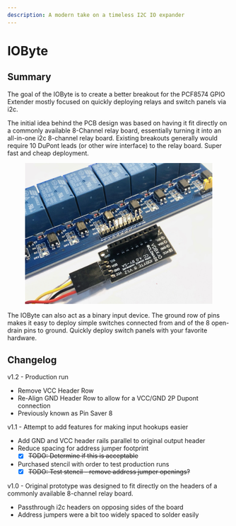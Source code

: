 ```yaml
---
description: A modern take on a timeless I2C IO expander
---
```


# IOByte

## Summary

The goal of the IOByte is to create a better breakout for the PCF8574 GPIO Extender mostly focused on quickly deploying relays and switch panels via i2c.

The initial idea behind the PCB design was based on having it fit directly on a commonly available 8-Channel relay board, essentially turning it into an all-in-one i2c 8-channel relay board. Existing breakouts generally would require 10 DuPont leads (or other wire interface) to the relay board. Super fast and cheap deployment.

<figure><img src="../.gitbook/assets/839298DD-CB0F-48A6-9CFE-BE4D96BBF20E_1_201_a.jpeg" alt=""><figcaption></figcaption></figure>

The IOByte can also act as a binary input device. The ground row of pins makes it easy to deploy simple switches connected from and of the 8 open-drain pins to ground. Quickly deploy switch panels with your favorite hardware.

## Changelog

v1.2 - Production run

* Remove VCC Header Row
* Re-Align GND Header Row to allow for a VCC/GND 2P Dupont connection
* Previously known as Pin Saver 8

v1.1 - Attempt to add features for making input hookups easier

* Add GND and VCC header rails parallel to original output header
* Reduce spacing for address jumper footprint
  * [x] ~~TODO: Determine if this is acceptable~~
* Purchased stencil with order to test production runs
  * [x] ~~TODO: Test stencil - remove address jumper openings?~~

v1.0 - Original prototype was designed to fit directly on the headers of a commonly available 8-channel relay board.

* Passthrough i2c headers on opposing sides of the board
* Address jumpers were a bit too widely spaced to solder easily

